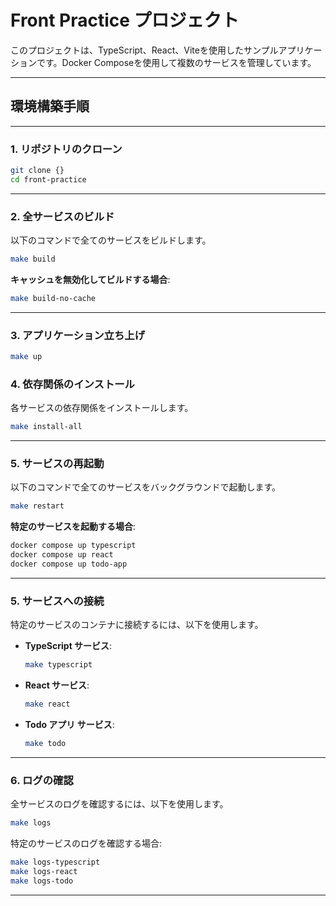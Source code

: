 # Front Practice プロジェクト

このプロジェクトは、TypeScript、React、Viteを使用したサンプルアプリケーションです。Docker Composeを使用して複数のサービスを管理しています。

---

## 環境構築手順

---

### 1. リポジトリのクローン

```bash
git clone {}
cd front-practice
```

---

### 2. 全サービスのビルド

以下のコマンドで全てのサービスをビルドします。

```bash
make build
```

**キャッシュを無効化してビルドする場合**:

```bash
make build-no-cache
```

---

### 3. アプリケーション立ち上げ

```bash
make up
```

### 4. 依存関係のインストール

各サービスの依存関係をインストールします。

```bash
make install-all
```

---

### 5. サービスの再起動

以下のコマンドで全てのサービスをバックグラウンドで起動します。

```bash
make restart
```

**特定のサービスを起動する場合**:

```bash
docker compose up typescript
docker compose up react
docker compose up todo-app
```

---

### 5. サービスへの接続

特定のサービスのコンテナに接続するには、以下を使用します。

- **TypeScript サービス**:

  ```bash
  make typescript
  ```

- **React サービス**:

  ```bash
  make react
  ```

- **Todo アプリ サービス**:

  ```bash
  make todo
  ```

---

### 6. ログの確認

全サービスのログを確認するには、以下を使用します。

```bash
make logs
```

特定のサービスのログを確認する場合:

```bash
make logs-typescript
make logs-react
make logs-todo
```

---
